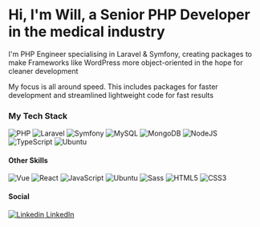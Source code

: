 # Hi, I'm Will, a Senior PHP Developer in the medical industry

I'm PHP Engineer specialising in Laravel & Symfony, creating packages to make Frameworks like WordPress more object-oriented in the hope for cleaner development

My focus is all around speed. This includes packages for faster development and streamlined lightweight code for fast results

### My Tech Stack

![PHP](http://img.shields.io/badge/-PHP-787CB5?style=flat-square&logo=php&logoColor=ffffff)
![Laravel](http://img.shields.io/badge/-Laravel-orange?style=flat-square&logo=Laravel&logoColor=white)
![Symfony](http://img.shields.io/badge/-Symfony-black?style=flat-square&logo=Symfony&logoColor=white)
![MySQL](http://img.shields.io/badge/-MySql-F29111?style=flat-square&logo=mysql&logoColor=ffffff)
![MongoDB](http://img.shields.io/badge/-MongoDB-25942c?style=flat-square&logo=mongodb&logoColor=black)
![NodeJS](https://img.shields.io/badge/-NodeJS-333333?style=flat-square&logo=Node.js)
![TypeScript](https://img.shields.io/badge/-TypeScript-%231572B6?style=flat-square&logo=typescript&logoColor=000000&labelColor=%231572B6&color=%231572B6)
![Ubuntu](http://img.shields.io/badge/-Linux-dd4814?style=flat-square&logo=ubuntu&logoColor=ffffff)

#### Other Skills
![Vue](https://img.shields.io/badge/-Vue-34495E?style=flat-square&logo=vue.js)
![React](https://img.shields.io/badge/-React-%23282C34?style=flat-square&logo=react)
![JavaScript](https://img.shields.io/badge/-JavaScript-%23F7DF1C?style=flat-square&logo=javascript&logoColor=000000&labelColor=%23F7DF1C&color=%23FFCE5A)
![Ubuntu](http://img.shields.io/badge/-Linux-dd4814?style=flat-square&logo=ubuntu&logoColor=ffffff)
![Sass](https://img.shields.io/badge/-Sass-%23CC6699?style=flat-square&logo=sass&logoColor=ffffff)
![HTML5](https://img.shields.io/badge/-HTML5-%23E44D27?style=flat-square&logo=html5&logoColor=ffffff)
![CSS3](https://img.shields.io/badge/-CSS3-%231572B6?style=flat-square&logo=css3)

#### Social

[![Linkedin](https://i.stack.imgur.com/gVE0j.png) LinkedIn](https://www.linkedin.com/in/will-percey-196b297a/)
